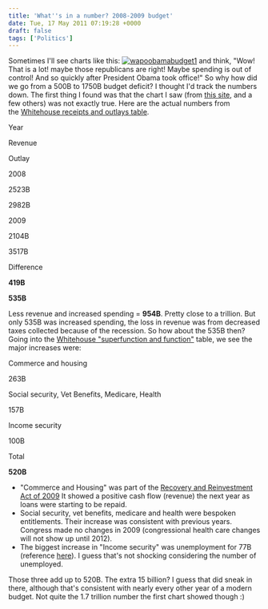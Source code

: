 ```yaml
---
title: 'What''s in a number? 2008-2009 budget'
date: Tue, 17 May 2011 07:19:28 +0000
draft: false
tags: ['Politics']
---
```


Sometimes I'll see charts like this:  [![](http://wabbitinc.com/wp-content/uploads/2011/05/wapoobamabudget1-300x247.jpg "wapoobamabudget1")](http://www.rightpundits.com/?p=3572)  and think, "Wow! That is a lot! maybe those republicans are right! Maybe spending is out of control! And so quickly after President Obama took office!" So why how did we go from a 500B to 1750B budget deficit? I thought I'd track the numbers down. The first thing I found was that the chart I saw (from [this site](http://www.rightpundits.com/?p=3572), and a few others) was not exactly true. Here are the actual numbers from the [Whitehouse receipts and outlays table](http://www.whitehouse.gov/sites/default/files/omb/budget/fy2012/assets/hist01z1.xls).

Year

Revenue

Outlay

2008

2523B

2982B

2009

2104B

3517B

Difference

**419B**

**535B**

Less revenue and increased spending = **954B**. Pretty close to a trillion. But only 535B was increased spending, the loss in revenue was from decreased taxes collected because of the recession. So how about the 535B then? Going into the [Whitehouse "superfunction and function"](http://www.whitehouse.gov/sites/default/files/omb/budget/fy2012/assets/hist03z1.xls) table, we see the major increases were:

Commerce and housing

263B

Social security, Vet Benefits, Medicare, Health

157B

Income security

100B

Total

**520B**

*   "Commerce and Housing" was part of the [Recovery and Reinvestment Act of 2009](http://www.realtor.org/government_affairs/gapublic/american_recovery_reinvestment_act_home) It showed a positive cash flow (revenue) the next year as loans were starting to be repaid.
*   Social security, vet benefits, medicare and health were bespoken entitlements. Their increase was consistent with previous years. Congress made no changes in 2009 (congressional health care changes will not show up until 2012).
*   The biggest increase in "Income security" was unemployment for 77B (reference [here](http://www.whitehouse.gov/sites/default/files/omb/budget/fy2012/assets/hist03z2.xls)). I guess that's not shocking considering the number of unemployed.

Those three add up to 520B. The extra 15 billion? I guess that did sneak in there, although that's consistent with nearly every other year of a modern budget. Not quite the 1.7 trillion number the first chart showed though :)